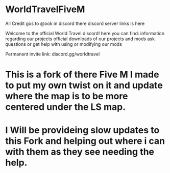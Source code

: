 # WorldTravelFiveM

All Credit gos to @ook in discord there discord server links is here 

Welcome to the official World Travel discord!
here you can find:
information regarding our projects
official downloads of our projects and mods
ask questions or get help with using or modifying our mods

Permanent invite link: discord.gg/worldtravel


# This is a fork of there Five M I made to put my own twist on it and update where the map is to be more centered under the LS map.
# I Will be provideing slow updates to this Fork and helping out where i can with them as they see needing the help.

